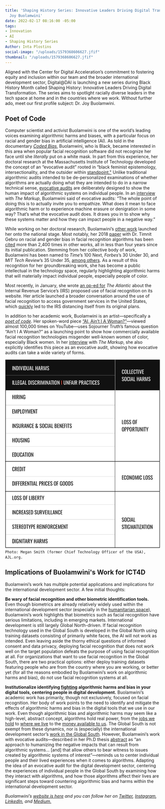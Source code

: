```yaml
---
title: 'Shaping History Series: Innovative Leaders Driving Digital Transformation—Dr.
  Joy Buolamwini'
date: 2022-02-17 08:16:00 -05:00
tags:
- Innovation
- AI
- Shaping History Series
Author: Inta Plostins
social-image: "/uploads/1579368606627.jfif"
thumbnail: "/uploads/1579368606627.jfif"
---
```


Aligned with the Center for Digital Acceleration’s commitment to fostering equity and inclusion within our team and the broader international development sector, Digital@DAI is launching a new series during Black History Month called Shaping History: Innovative Leaders Driving Digital Transformation. The series aims to spotlight racially diverse leaders in the tech space at home and in the countries where we work. Without further ado, meet our first profile subject: Dr. Joy Buolamwini.

<!--more-->

## Poet of Code

Computer scientist and activist Buolamwini is one of the world’s leading voices examining algorithmic harms and biases, with a particular focus on racial and gender bias in artificial intelligence (AI). As told in the documentary *[Coded Bias](https://www.netflix.com/title/81328723)*,  Buolamwini, who is Black, became interested in this area when popular facial recognition software did not recognize her face until she *literally* put on a white mask. In part from this experience, her doctoral research at the Massachusetts Institute of Technology developed the concept of an “evocative audit” rooted in “black feminist epistemology, intersectionality, and the outsider within [standpoint."](https://www.media.mit.edu/events/joy-buolamwini-defense/) Unlike traditional algorithmic audits intended to be de-personalized examinations of whether algorithms are actually doing what they are intended to do in a narrow technical sense, [evocative audits](https://ethanzuckerman.com/2021/10/07/hope-and-joy/) are deliberately designed to show the human impact of algorithmic systems on individual people. In an [interview](https://www.getrevue.co/profile/themarkup/issues/is-the-face-the-final-frontier-of-privacy-1000994) with *The Markup*, Buolamwini said of evocative audits: “The whole point of doing this is to actually invite you to empathize. What does it mean to face algorithmic harm or to experience machine erasure or denigration in some way? That’s what the evocative audit does. It draws you in to show why these systems matter and how they can impact people in a negative way.”

While working on her doctoral research, Buolamwini’s [other work](https://poetofcode.com/research/) launched her onto the national stage. Most notably, her 2018 [paper](https://dam-prod.media.mit.edu/x/2018/02/06/Gender%20Shades%20Intersectional%20Accuracy%20Disparities.pdf) with Dr. Timnit Gebru on racial and gender bias in facial recognition algorithms has been [cited](https://scholar.google.com/scholar?cites=14954608238029559254&as_sdt=40000005&sciodt=0,22&hl=en) more than 2,400 times in other works, all in less than four years since its initial publication. Stemming from her collective body of work, Buolamwini has been named to *Time*’s 100 Next, *Forbes*’s 30 Under 30, and *MIT Tech Review*’s 35 Under 35, [among others](https://poetofcode.com/about/). As a result of this recognition for her groundbreaking work, she has become a public intellectual in the technology space, regularly highlighting algorithmic harms that will materially impact individual people, especially people of color.

Most recently, in January, she wrote [an op-ed for](https://www.theatlantic.com/ideas/archive/2022/01/irs-should-stop-using-facial-recognition/621386/) *The Atlantic* about the Internal Revenue Service’s (IRS) proposed use of facial recognition on its website. Her article launched a broader conversation around the use of facial recognition to access government services in the United States, which [quickly](https://www.npr.org/2022/02/07/1078024597/want-information-from-the-irs-for-some-the-agency-wants-a-selfie) led to the IRS distancing itself from its original plans.

In addition to her academic work, Buolamwini is an artist—specifically a *[poet of code](https://poetofcode.com/art/)*. Her spoken-word piece [“AI, Ain’t I A Woman?”](https://www.youtube.com/watch?v=QxuyfWoVV98)—viewed almost 100,000 times on YouTube—uses Sojourner Truth’s famous question “Ain’t I A Woman?” as a launching point to show how commercially available facial recognition technologies misgender well-known women of color, especially Black women. In her [interview](https://www.getrevue.co/profile/themarkup/issues/is-the-face-the-final-frontier-of-privacy-1000994) with *The Markup*, she also explicitly identifies this piece as an evocative audit, showing how evocative audits can take a wide variety of forms.

![poet of code.jpg](/uploads/poet%20of%20code.jpg)\
`Photo: Megan Smith (former Chief Technology Officer of the USA), AJL.org.`

## Implications of Buolamwini's Work for ICT4D

Buolamwini’s work has multiple potential applications and implications for the international development sector. A few initial thoughts:

**Be wary of facial recognition and other biometric identification tools.** Even though biometrics are already relatively widely used within the international development sector (especially in the [humanitarian space](https://blogs.icrc.org/law-and-policy/2021/09/02/biometrics-humanitarian-delicate-balance/)), Buolamwini’s work highlights that biometrics such as facial recognition have serious limitations, including in emerging markets. International development is still largely Global North-driven. If facial recognition technology used in the Global South is developed in the Global North using training datasets consisting of primarily white faces, the AI will not work as intended. Even leaving aside the thorny ethical questions of informed consent and data privacy, deploying facial recognition that does not work well on the target population defeats the purpose of using facial recognition at all. For organizations that want to use facial recognition in the Global South, there are two practical options: either deploy training datasets featuring people who are from the country where you are working, or better yet (for all the reasons embodied by Buolamwini’s work on algorithmic harms and bias), do not use facial recognition systems at all.

**Institutionalize identifying [fighting](https://dai-global-digital.com/algorithms-in-development.html) algorithmic harms and bias in your digital tools, centering people in digital development.** Buolamwini’s academic work has primarily, though not exclusively, focused on facial recognition. Her body of work points to the need to identify and mitigate the effects of algorithmic harms and bias in the digital tools that we use in our work. Even though algorithmic bias and algorithmic harms may seem like a high-level, abstract concept, algorithms hold real power, from the [jobs we hold](https://hbr.org/2019/05/all-the-ways-hiring-algorithms-can-introduce-bias) to [where we live](https://www.newamerica.org/oti/blog/huds-new-rule-paves-the-way-for-rampant-algorithmic-discrimination-in-housing-decisions/) to the [money available to us](https://hai.stanford.edu/news/how-flawed-data-aggravates-inequality-credit#:\~:text=It's%20not%20that%20the%20credit,borrowers%20have%20limited%20credit%20histories.). The Global South is not exempt from these dynamics, nor is (especially) the international development sector’s [work in the Global South](https://www.worldbank.org/en/events/2021/10/24/algorithmic-racial-bias-a-development-challenge). However, Buolamwini’s work with evocative audits—described in her Ph.D thesis [abstract](https://www.media.mit.edu/events/joy-buolamwini-defense/) as “an approach to humanizing the negative impacts that can result from algorithmic systems… \[and\] that allow others to bear witness to issues created by algorithmic systems of interest”—reminds us to center individual people and their lived experiences when it comes to algorithms. Adapting the idea of an evocative audit for the digital development sector, centering the experiences of individual people in the Global South by examining how they interact with algorithms, and how those algorithms affect their lives are significant steps toward countering algorithmic bias and harms within the international development sector.

*Buolamwini’s [website is here](https://www.poetofcode.com/) and you can follow her on [Twitter](https://twitter.com/jovialjoy), [Instagram](https://www.instagram.com/joyfulcode/), [LinkedIn](https://www.linkedin.com/in/buolamwini/), and [Medium.](https://medium.com/@Joy.Buolamwini)*